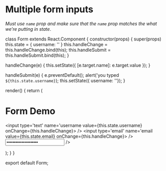 # Multiple form inputs

*Must use `name` prop and make sure that the `name` prop matches the what we're putting in state*.

class Form extends React.Component {
  constructor(props) {
    super(props) 
    this.state = { username: '' }
    this.handleChange = this.handleChange.bind(this);
    this.handleSubmit = this.handleSubmit.bind(this);
  }
  
  handleChange(e) {
    this.setState({ [e.target.name]: e.target.value });
  }
  
  handleSubmit(e) {
    e.preventDefault();
    alert('you typed `${this.state.username}`);
    this.setState({ username: ''});
  }

  render() {
    return (
      <div>
        <h1>Form Demo</h1>
        <form onSubmit={this.handleSubmit}>
          <input 
            type='text'
            name='username
            value={this.state.username} 
            onChange={this.handleChange}> />
          <input 
            type='email'
            name='email
            value={this.state.email} 
            onChange={this.handleChange}> />
          <input 
            type='password'
            name='password'
            value={this.state.password} 
            onChange={this.handleChange}> />
        </form>
      </div>
    );
  }
}

export default Form;